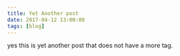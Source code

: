 ```yaml
---
title: Yet Another post
date: 2017-04-12 13:00:00
tags: [blog]
---
```


yes this is yet another post that does not have a more tag.
